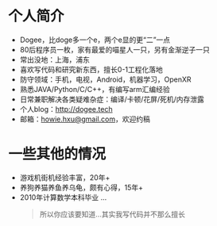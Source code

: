 # 个人简介

- Dogee，比doge多一个e，两个e显的更“二”一点
- 80后程序员一枚，家有最爱的喵星人一只，另有金渐逆子一只
- 常出没地：上海，浦东
- 喜欢写代码和研究新东西，擅长0-1工程化落地
- 防守领域：手机，电视，Android，机器学习，OpenXR
- 熟悉JAVA/Python/C/C++，有编写arm汇编经验
- 日常兼职解决各类疑难杂症：编译/卡顿/花屏/死机/内存泄露
- 个人blog：http://dogee.tech
- 邮箱：howie.hxu@gmail.com，欢迎约稿

# 一些其他的情况

- 游戏机街机经验丰富，20年+
- 养狗养猫养鱼养乌龟，颇有心得，15年+
- 2010年计算数学本科毕业 ... 
  > 所以你应该要知道…其实我写代码并不那么擅长


<!---
Howie-hxu/Howie-hxu is a ✨ special ✨ repository because its `README.md` (this file) appears on your GitHub profile.
You can click the Preview link to take a look at your changes.
--->
